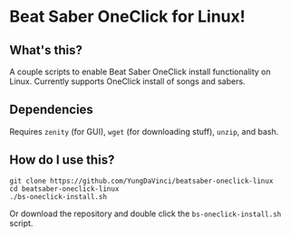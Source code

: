 # Beat Saber OneClick for Linux!
## What's this?
A couple scripts to enable Beat Saber OneClick install functionality on Linux. Currently supports OneClick install of songs and sabers.

## Dependencies
Requires `zenity` (for GUI), `wget` (for downloading stuff), `unzip`, and bash.

## How do I use this?
	git clone https://github.com/YungDaVinci/beatsaber-oneclick-linux
	cd beatsaber-oneclick-linux
	./bs-oneclick-install.sh

Or download the repository and double click the `bs-oneclick-install.sh` script.
